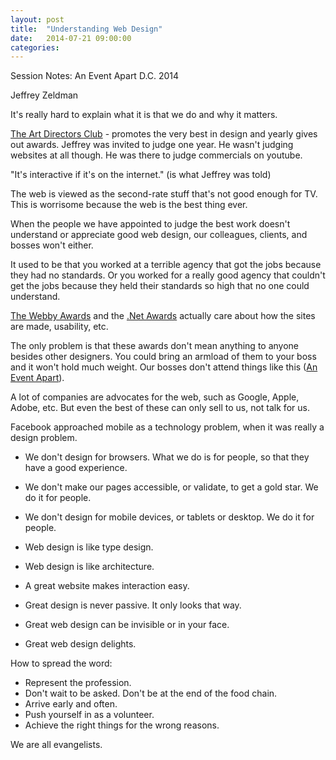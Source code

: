 ```yaml
---
layout: post
title:  "Understanding Web Design"
date:   2014-07-21 09:00:00
categories:
---
```


Session Notes: An Event Apart D.C. 2014


Jeffrey Zeldman


It's really hard to explain what it is that we do and why it matters.

[The Art Directors Club](http://adcglobal.org/) - promotes the very best in design and yearly gives out awards. Jeffrey was invited to judge one year. He wasn't judging websites at all though. He was there to judge commercials on youtube.

"It's interactive if it's on the internet." (is what Jeffrey was told)

The web is viewed as the second-rate stuff that's not good enough for TV. This is worrisome because the web is the best thing ever.

When the people we have appointed to judge the best work doesn't understand or appreciate good web design, our colleagues, clients, and bosses won't either.

It used to be that you worked at a terrible agency that got the jobs because they had no standards. Or you worked for a really good agency that couldn't get the jobs because they held their standards so high that no one could understand.

[The Webby Awards](http://www.webbyawards.com/) and the [.Net Awards](https://thenetawards.com/) actually care about how the sites are made, usability, etc.

The only problem is that these awards don't mean anything to anyone besides other designers. You could bring an armload of them to your boss and it won't hold much weight. Our bosses don't attend things like this ([An Event Apart](http://www.aneventapart.com)).

A lot of companies are advocates for the web, such as Google, Apple, Adobe, etc. But even the best of these can only sell to us, not talk for us.

Facebook approached mobile as a technology problem, when it was really a design problem.


- We don't design for browsers. What we do is for people, so that they have a good experience.
- We don't make our pages accessible, or validate, to get a gold star. We do it for people.
- We don't design for mobile devices, or tablets or desktop. We do it for people.
- Web design is like type design.
- Web design is like architecture.


- A great website makes interaction easy.
- Great design is never passive. It only looks that way.
- Great web design can be invisible or in your face.
- Great web design delights.


How to spread the word:

- Represent the profession.
- Don't wait to be asked. Don't be at the end of the food chain.
- Arrive early and often.
- Push yourself in as a volunteer.
- Achieve the right things for the wrong reasons.

We are all evangelists.
